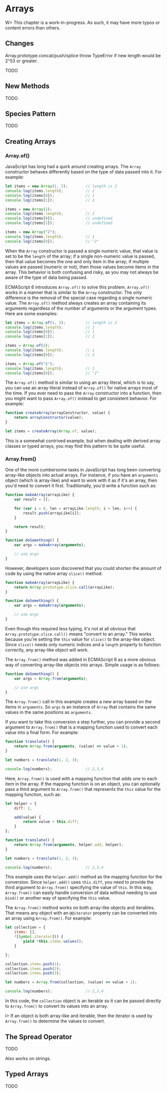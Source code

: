 # Arrays

W> This chapter is a work-in-progress. As such, it may have more typos or content errors than others.

## Changes

Array.prototype.concat/push/splice throw TypeError if new length would be 2^53 or greater.


TODO

## New Methods

TODO



## Species Pattern

TODO

## Creating Arrays




### Array.of()

JavaScript has long had a quirk around creating arrays. The `Array` constructor behaves differently based on the type of data passed into it. For example:

```js
let items = new Array(1, 2);        // length is 2
console.log(items.length);          // 2
console.log(items[0]);              // 1
console.log(items[1]);              // 2

items = new Array(2);
console.log(items.length);          // 2
console.log(items[0]);              // undefined
console.log(items[1]);              // undefined

items = new Array("2");
console.log(items.length);          // 1
console.log(items[0]);              // "2"
```

When the `Array` constructor is passed a single numeric value, that value is set to be the `length` of the array; if a single non-numeric value is passed, then that value becomes the one and only item in the array; if multiple values are passed (numeric or not), then those values become items in the array. This behavior is both confusing and risky, as you may not always be aware of the type of data being passed.

ECMAScript 6 introduces `Array.of()` to solve this problem. `Array.of()` works in a manner that is similar to the `Array` constructor. The only difference is the removal of the special case regarding a single numeric value. The `Array.of()` method always creates an array containing its arguments regardless of the number of arguments or the argument types. Here are some examples:

```js
let items = Array.of(1, 2);         // length is 2
console.log(items.length);          // 2
console.log(items[0]);              // 1
console.log(items[1]);              // 2

items = Array.of(2);
console.log(items.length);          // 1
console.log(items[0]);              // 2

items = Array.of("2");
console.log(items.length);          // 1
console.log(items[0]);              // "2"
```

The `Array.of()` method is similar to using an array literal, which is to say, you can use an array literal instead of `Array.of()` for native arrays most of the time. If you ever need to pass the `Array` constructor into a function, then you might want to pass `Array.of()` instead to get consistent behavior. For example:

```js
function createArray(arrayConstructor, value) {
    return arrayConstructor(value);
}

let items = createArray(Array.of, value);
```

This is a somewhat contrived example, but when dealing with derived array classes or typed arrays, you may find this pattern to be quite useful.

### Array.from()

One of the more cumbersome tasks in JavaScript has long been converting array-like objects into actual arrays. For instance, if you have an `arguments` object (which is array-like) and want to work with it as if it's an array, then you'd need to convert it first. Traditionally,  you'd write a function such as:

```js
function makeArray(arrayLike) {
    var result = [];

    for (var i = 0, len = arrayLike.length; i < len; i++) {
        result.push(arrayLike[i]);
    }

    return result;
}

function doSomething() {
    var args = makeArray(arguments);

    // use args
}
```

However, developers soon discovered that you could shorten the amount of code by using the native array `slice()` method:

```js
function makeArray(arrayLike) {
    return Array.prototype.slice.call(arrayLike);
}

function doSomething() {
    var args = makeArray(arguments);

    // use args
}
```

Even though this required less typing, it's not at all obvious that `Array.prototype.slice.call()` means "convert to an array." This works because you're setting the `this` value for `slice()` to the array-like object. Since `slice()` needs only numeric indices and a `length` property to function correctly, any array-like object will work.

The `Array.from()` method was added in ECMAScript 6 as a more obvious way of converting array-like objects into arrays. Simple usage is as follows:

```js
function doSomething() {
    var args = Array.from(arguments);

    // use args
}
```

The `Array.from()` call in this example creates a new array based on the items in `arguments`. So `args` is an instance of `Array` that contains the same values in the same positions as `arguments`.

If you want to take this conversion a step further, you can provide a second argument to `Array.from()` that is a mapping function used to convert each value into a final form. For example:

```js
function translate() {
    return Array.from(arguments, (value) => value + 1);
}

let numbers = translate(1, 2, 3);

console.log(numbers);               // 2,3,4
```

Here, `Array.from()` is used with a mapping function that adds one to each item in the array. If the mapping function is on an object, you can optionally pass a third argument to `Array.from()` that represents the `this` value for the mapping function, such as:

```js
let helper = {
    diff: 1,

    add(value) {
        return value + this.diff;
    }
};

function translate() {
    return Array.from(arguments, helper.add, helper);
}

let numbers = translate(1, 2, 3);

console.log(numbers);               // 2,3,4
```

This example uses the `helper.add()` method as the mapping function for the conversion. Since `helper.add()` uses `this.diff`, you need to provide the third argument to `Array.from()` specifying the value of `this`. In this way, `Array.from()` can easily handle conversion of data without needing to use `bind()` or another way of specifying the `this` value.

The `Array.from()` method works on both array-like objects and iterables. That means any object with an `@@iterator` property can be converted into an array using `Array.from()`. For example:

```js
let collection = {
    items: [],
    *[Symbol.iterator]() {
        yield *this.items.values();
    }

};

collection.items.push(1);
collection.items.push(2);
collection.items.push(3);

let numbers = Array.from(collection, (value) => value + 1);

console.log(numbers);               // 2,3,4
```

In this code, the `collection` object is an iterable so it can be passed directly to `Array.from()` to convert its values into an array.

I> If an object is both array-like and iterable, then the iterator is used by `Array.from()` to determine the values to convert.

## The Spread Operator

TODO

Also works on strings.

## Typed Arrays

TODO

